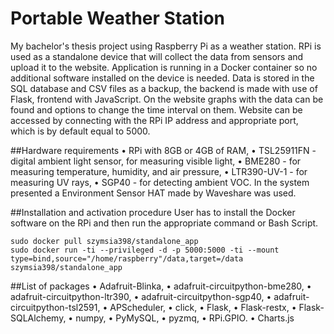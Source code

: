 # Portable Weather Station
My bachelor's thesis project using Raspberry Pi as a weather station.  RPi is used as a standalone device that will collect the data from sensors and upload it to the website. Application is running in a Docker container so no additional software installed on the device is needed. Data is stored in the SQL database and CSV files as a backup, the backend is made with use of Flask, frontend with JavaScript. On the website graphs with the data can be found and options to change the time interval on them. Website can be accessed by connecting with the RPi IP address and appropriate port, which is by default equal to 5000.

##Hardware requirements
• RPi with 8GB or 4GB of RAM,
• TSL25911FN - digital ambient light sensor, for measuring visible light,
• BME280 - for measuring temperature, humidity, and air pressure,
• LTR390-UV-1 - for measuring UV rays,
• SGP40 - for detecting ambient VOC.
In the system presented a Environment Sensor HAT made by Waveshare was used.

##Installation and activation procedure
User has to install the Docker software on the RPi and then run the appropriate command or Bash Script.
```
sudo docker pull szymsia398/standalone_app
sudo docker run -ti --privileged -d -p 5000:5000 -ti --mount type=bind,source="/home/raspberry"/data,target=/data szymsia398/standalone_app
```

##List of packages
• Adafruit-Blinka,
• adafruit-circuitpython-bme280,
• adafruit-circuitpython-ltr390,
• adafruit-circuitpython-sgp40,
• adafruit-circuitpython-tsl2591,
• APScheduler,
• click,
• Flask,
• Flask-restx,
• Flask-SQLAlchemy,
• numpy,
• PyMySQL,
• pyzmq,
• RPi.GPIO.
• Charts.js
